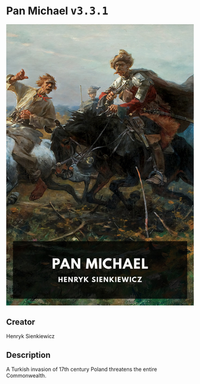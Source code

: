 
# Pan Michael <kbd>v3.3.1</kbd>

<center>
  <img src="./cover-1024.jpg"/>
</center>

## Creator
Henryk Sienkiewicz

## Description
A Turkish invasion of 17th century Poland threatens the entire Commonwealth.
